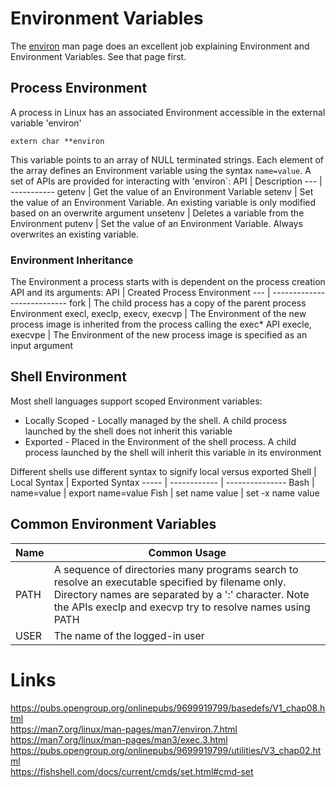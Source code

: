 # Environment Variables
The [environ](https://man7.org/linux/man-pages/man7/environ.7.html) man page does an excellent job explaining Environment and Environment Variables. See that page first.

## Process Environment
A process in Linux has an associated Environment accessible in the external variable 'environ'
```
extern char **environ
```
This variable points to an array of NULL terminated strings. Each element of the array defines an Environment variable using the syntax `name=value`. A set of APIs are provided for interacting with 'environ`:
API | Description 
--- | -----------
getenv | Get the value of an Environment Variable
setenv | Set the value of an Environment Variable. An existing variable is only modified based on an overwrite argument
unsetenv | Deletes a variable from the Environment
putenv | Set the value of an Environment Variable. Always overwrites an existing variable.

### Environment Inheritance
The Environment a process starts with is dependent on the process creation API and its arguments:
API | Created Process Environment
--- | ---------------------------
fork | The child process has a copy of the parent process Environment
execl, execlp, execv, execvp | The Environment of the new process image is inherited from the process calling the exec* API
execle, execvpe | The Environment of the new process image is specified as an input argument

## Shell Environment
Most shell languages support scoped Environment variables:
* Locally Scoped - Locally managed by the shell. A child process launched by the shell does not inherit this variable
* Exported - Placed in the Environment of the shell process. A child process launched by the shell will inherit this variable in its environment

Different shells use different syntax to signify local versus exported
Shell | Local Syntax | Exported Syntax
----- | ------------ | ---------------
Bash | name=value | export name=value
Fish | set name value | set -x name value


## Common Environment Variables
Name | Common Usage
---- | ------------
PATH | A sequence of directories many programs search to resolve an executable specified by filename only. Directory names are separated by a ':' character. Note the APIs execlp and execvp try to resolve names using PATH
USER | The name of the logged-in user

# Links 
https://pubs.opengroup.org/onlinepubs/9699919799/basedefs/V1_chap08.html<br>
https://man7.org/linux/man-pages/man7/environ.7.html<br>
https://man7.org/linux/man-pages/man3/exec.3.html<br>
https://pubs.opengroup.org/onlinepubs/9699919799/utilities/V3_chap02.html<br>
https://fishshell.com/docs/current/cmds/set.html#cmd-set
